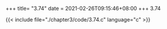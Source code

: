 +++
title= "3.74"
date = 2021-02-26T09:15:46+08:00
+++
3.74

{{< include file="./chapter3/code/3.74.c" language="c" >}}

